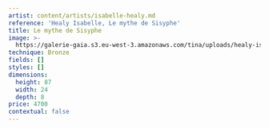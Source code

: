 ```yaml
---
artist: content/artists/isabelle-healy.md
reference: 'Healy Isabelle, Le mythe de Sisyphe'
title: Le mythe de Sisyphe
image: >-
  https://galerie-gaia.s3.eu-west-3.amazonaws.com/tina/uploads/healy-isabelle/galerie-gaia-isabelle-healy-myhte-sisyphe.png
technique: Bronze
fields: []
styles: []
dimensions:
  height: 87
  width: 24
  depth: 8
price: 4700
contextual: false
---
```


